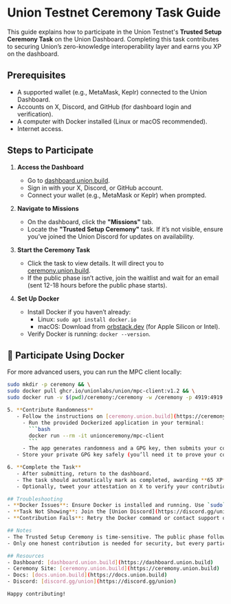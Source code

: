 # Union Testnet Ceremony Task Guide

This guide explains how to participate in the Union Testnet's **Trusted Setup Ceremony Task** on the Union Dashboard. Completing this task contributes to securing Union’s zero-knowledge interoperability layer and earns you XP on the dashboard.

## Prerequisites
- A supported wallet (e.g., MetaMask, Keplr) connected to the Union Dashboard.
- Accounts on X, Discord, and GitHub (for dashboard login and verification).
- A computer with Docker installed (Linux or macOS recommended).
- Internet access.

## Steps to Participate

1. **Access the Dashboard**
   - Go to [dashboard.union.build](https://dashboard.union.build).
   - Sign in with your X, Discord, or GitHub account.
   - Connect your wallet (e.g., MetaMask or Keplr) when prompted.

2. **Navigate to Missions**
   - On the dashboard, click the **"Missions"** tab.
   - Locate the **"Trusted Setup Ceremony"** task. If it’s not visible, ensure you’ve joined the Union Discord for updates on availability.

3. **Start the Ceremony Task**
   - Click the task to view details. It will direct you to [ceremony.union.build](https://ceremony.union.build).
   - If the public phase isn’t active, join the waitlist and wait for an email (sent 12-18 hours before the public phase starts).

4. **Set Up Docker**
   - Install Docker if you haven’t already:
     - Linux: `sudo apt install docker.io`
     - macOS: Download from [orbstack.dev](https://orbstack.dev) (for Apple Silicon or Intel).
   - Verify Docker is running: `docker --version`.


## 🐳 Participate Using Docker

For more advanced users, you can run the MPC client locally:

```bash
sudo mkdir -p ceremony && \
sudo docker pull ghcr.io/unionlabs/union/mpc-client:v1.2 && \
sudo docker run -v $(pwd)/ceremony:/ceremony -w /ceremony -p 4919:4919 --rm -it ghcr.io/unionlabs/union/mpc-client:v1.2

5. **Contribute Randomness**
   - Follow the instructions on [ceremony.union.build](https://ceremony.union.build):
     - Run the provided Dockerized application in your terminal:
       ```bash
       docker run --rm -it unionceremony/mpc-client
       ```
     - The app generates randomness and a GPG key, then submits your contribution to the MPC Coordinator.
   - Store your private GPG key safely (you’ll need it to prove your contribution later).

6. **Complete the Task**
   - After submitting, return to the dashboard.
   - The task should automatically mark as completed, awarding **65 XP** (or the current XP value).
   - Optionally, tweet your attestation on X to verify your contribution publicly.

## Troubleshooting
- **Docker Issues**: Ensure Docker is installed and running. Use `sudo` if permissions are denied.
- **Task Not Showing**: Join the [Union Discord](https://discord.gg/union) and check `#announcements` for updates.
- **Contribution Fails**: Retry the Docker command or contact support on Discord.

## Notes
- The Trusted Setup Ceremony is time-sensitive. The public phase follows a private phase for builders, so act quickly once it’s live.
- Only one honest contribution is needed for security, but every participant strengthens the system.

## Resources
- Dashboard: [dashboard.union.build](https://dashboard.union.build)
- Ceremony Site: [ceremony.union.build](https://ceremony.union.build)
- Docs: [docs.union.build](https://docs.union.build)
- Discord: [discord.gg/union](https://discord.gg/union)

Happy contributing!
